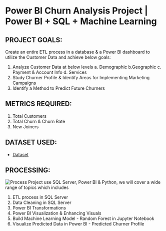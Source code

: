 # Power BI Churn Analysis Project | Power BI + SQL + Machine Learning
## PROJECT GOALS:
Create an entire ETL process in a database & a Power BI dashboard to utilize the Customer Data and achieve below goals:
1. Analyze Customer Data at below levels
  a. Demographic
  b.Geographic
  c. Payment & Account Info
  d. Services
2. Study Churner Profile & Identify Areas for Implementing Marketing Campaigns
3. Identify a Method to Predict Future Churners
## METRICS REQUIRED:
1. Total Customers
2. Total Churn & Churn Rate
3. New Joiners

## DATASET USED:
- <a href= "https://github.com/TrieuTuanVi/Churn_Analysis/commit/6e097e3d31e4cb1d1d0d32e1dba5649e6f9108e8">Dataset</a>

## PROCESSING: 
![Process](https://github.com/user-attachments/assets/7468565f-9c94-4ff6-bcf2-a8203f99ec4a)
Project use SQL Server, Power BI & Python, we will cover a wide range of topics which includes
1. ETL process in SQL Server
2. Data Cleaning in SQL Server
3. Power BI Transformations
4. Power BI Visualization & Enhancing Visuals
5. Build Machine Learning Model - Random Forest in Jupyter Notebook
6. Visualize Predicted Data in Power BI - Predicted Churner Profile


